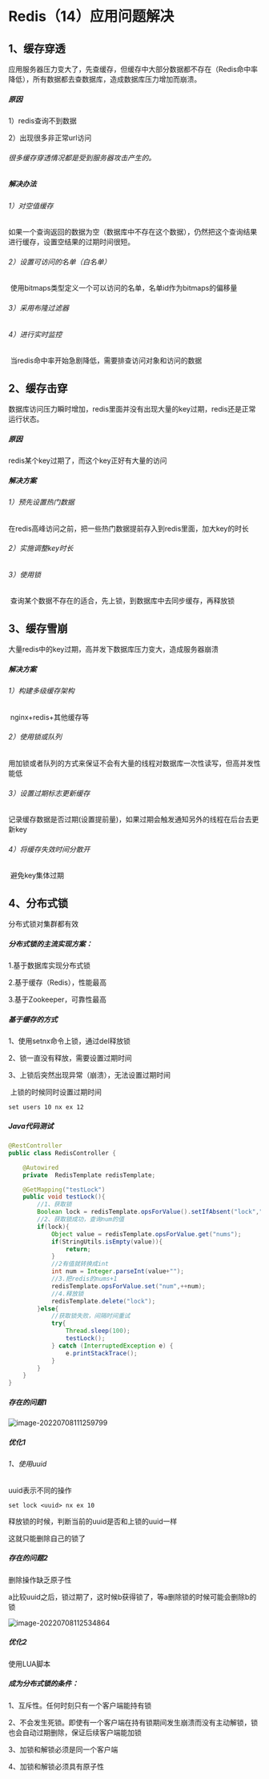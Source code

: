 # Redis（14）应用问题解决



## 1、缓存穿透

应用服务器压力变大了，先查缓存，但缓存中大部分数据都不存在（Redis命中率降低），所有数据都去查数据库，造成数据库压力增加而崩溃。

##### 原因

1）redis查询不到数据

2）出现很多非正常url访问

###### 很多缓存穿透情况都是受到服务器攻击产生的。



##### 解决办法

###### 1）对空值缓存

​		如果一个查询返回的数据为空（数据库中不存在这个数据），仍然把这个查询结果进行缓存，设置空结果的过期时间很短。

###### 2）设置可访问的名单（白名单）

​		使用bitmaps类型定义一个可以访问的名单，名单id作为bitmaps的偏移量

###### 3）采用布隆过滤器

###### 4）进行实时监控

​		当redis命中率开始急剧降低，需要排查访问对象和访问的数据



## 2、缓存击穿

数据库访问压力瞬时增加，redis里面并没有出现大量的key过期，redis还是正常运行状态。



##### 原因

redis某个key过期了，而这个key正好有大量的访问



##### 解决方案

###### 1）预先设置热门数据

​		在redis高峰访问之前，把一些热门数据提前存入到redis里面，加大key的时长

###### 2）实施调整key时长

###### 3）使用锁

​		查询某个数据不存在的适合，先上锁，到数据库中去同步缓存，再释放锁



## 3、缓存雪崩

大量redis中的key过期，高并发下数据库压力变大，造成服务器崩溃



##### 解决方案

###### 1）构建多级缓存架构

​		nginx+redis+其他缓存等

###### 2）使用锁或队列

​		用加锁或者队列的方式来保证不会有大量的线程对数据库一次性读写，但高并发性能低

###### 3）设置过期标志更新缓存

​		记录缓存数据是否过期(设置提前量)，如果过期会触发通知另外的线程在后台去更新key

###### 4）将缓存失效时间分散开

​		避免key集体过期



## 4、分布式锁

分布式锁对集群都有效



##### 分布式锁的主流实现方案：

1.基于数据库实现分布式锁

2.基于缓存（Redis），性能最高

3.基于Zookeeper，可靠性最高



##### 基于缓存的方式

1、使用setnx命令上锁，通过del释放锁

2、锁一直没有释放，需要设置过期时间

3、上锁后突然出现异常（崩溃），无法设置过期时间

​		上锁的时候同时设置过期时间

```
set users 10 nx ex 12
```



#####  Java代码测试

```java
@RestController
public class RedisController {

    @Autowired
    private  RedisTemplate redisTemplate;

    @GetMapping("testLock")
    public void testLock(){
        //1、获取锁
        Boolean lock = redisTemplate.opsForValue().setIfAbsent("lock","111",3, TimeUnit.SECONDS);
        //2、获取锁成功，查询num的值
        if(lock){
            Object value = redisTemplate.opsForValue.get("nums");
            if(StringUtils.isEmpty(value)){
                return;
            }
            //2有值就转换成int
            int num = Integer.parseInt(value+"");
            //3.把redis的nums+1
            redisTemplate.opsForValue.set("num",++num);
            //4.释放锁
            redisTemplate.delete("lock");
        }else{
            //获取锁失败，间隔时间重试
            try{
                Thread.sleep(100);
                testLock();
            } catch (InterruptedException e) {
                e.printStackTrace();
            }
        }
    }
}
```



##### 存在的问题1

![image-20220708111259799](C:\Users\HP\AppData\Roaming\Typora\typora-user-images\image-20220708111259799.png)



##### 优化1

###### 1、使用uuid

uuid表示不同的操作

```
set lock <uuid> nx ex 10
```

释放锁的时候，判断当前的uuid是否和上锁的uuid一样

这就只能删除自己的锁了



##### 存在的问题2

删除操作缺乏原子性

a比较uuid之后，锁过期了，这时候b获得锁了，等a删除锁的时候可能会删除b的锁

![image-20220708112534864](C:\Users\HP\AppData\Roaming\Typora\typora-user-images\image-20220708112534864.png)



##### 优化2

使用LUA脚本



##### 成为分布式锁的条件：

1、互斥性。任何时刻只有一个客户端能持有锁

2、不会发生死锁。即使有一个客户端在持有锁期间发生崩溃而没有主动解锁，锁也会自动过期删除，保证后续客户端能加锁

3、加锁和解锁必须是同一个客户端

4、加锁和解锁必须具有原子性